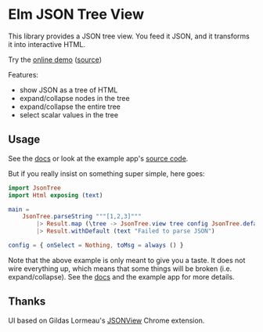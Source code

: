 # Elm JSON Tree View

This library provides a JSON tree view. You feed it JSON, and it transforms it into interactive HTML.

Try the [online demo](https://klazuka.github.io/elm-json-tree-view/example/index.html) ([source](https://github.com/klazuka/elm-json-tree-view/blob/master/example/src/Main.elm))

Features:

  - show JSON as a tree of HTML
  - expand/collapse nodes in the tree
  - expand/collapse the entire tree
  - select scalar values in the tree
  
## Usage

See the [docs](http://package.elm-lang.org/packages/klazuka/elm-json-tree-view/latest) or look at the example app's [source code](https://github.com/klazuka/elm-json-tree-view/blob/master/example/src/Main.elm).

But if you really insist on something super simple, here goes:
```elm
import JsonTree
import Html exposing (text)

main =
    JsonTree.parseString """[1,2,3]"""
        |> Result.map (\tree -> JsonTree.view tree config JsonTree.defaultState)
        |> Result.withDefault (text "Failed to parse JSON")

config = { onSelect = Nothing, toMsg = always () }
```

Note that the above example is only meant to give you a taste. It does not wire everything up, which means that some things will be broken (i.e. expand/collapse). See the [docs](http://package.elm-lang.org/packages/klazuka/elm-json-tree-view/latest) and the example app for more details. 

## Thanks

UI based on Gildas Lormeau's [JSONView](https://github.com/gildas-lormeau/JSONView-for-Chrome) Chrome extension.